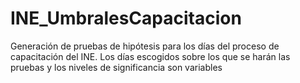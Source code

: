 # INE_UmbralesCapacitacion
Generación de pruebas de hipótesis para los días del proceso de capacitación del INE. Los días escogidos sobre los que se harán las pruebas y los niveles de significancia son variables
